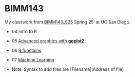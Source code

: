 # BIMM143
My classwork from [BIMM143_S25](https://bioboot.github.io/bimm143_S25/) Spring 25' at UC San Diego.

- 04 Intro to R 

- 05 [Advanced graphics with **ggplot2**](https://github.com/k-cardenas/Bimm143_github/blob/main/Lab06/lab06.md)

- 06 [R functions](https://github.com/k-cardenas/Bimm143_github/blob/main/Lab06/lab06.md)

- 07 [Machine Learning](https://github.com/k-cardenas/Bimm143_github/blob/main/Lab07/lab07.md) 

- Note: Syntax to add files are [Filename](Address of file)
